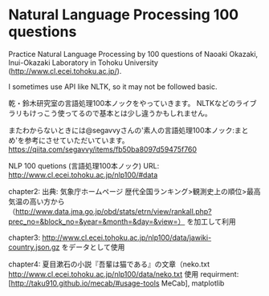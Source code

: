 # Natural Language Processing 100 questions

Practice Natural Language Processing by 100 questions of Naoaki Okazaki, Inui-Okazaki Laboratory in Tohoku University (http://www.cl.ecei.tohoku.ac.jp/).

I sometimes use API like NLTK, so it may not be followed basic.



乾・鈴木研究室の言語処理100本ノックをやっていきます。
NLTKなどのライブラリもけっこう使ってるので基本とは少し違うかもしれません。

またわからないときには@segavvyさんの'素人の言語処理100本ノック:まとめ'を参考にさせていただいています。
https://qiita.com/segavvy/items/fb50ba8097d59475f760

NLP 100 quetions (言語処理100本ノック) URL: http://www.cl.ecei.tohoku.ac.jp/nlp100/#data

chapter2:
出典: 気象庁ホームページ 歴代全国ランキング>観測史上の順位>最高気温の高い方から
（http://www.data.jma.go.jp/obd/stats/etrn/view/rankall.php?prec_no=&block_no=&year=&month=&day=&view=）
を加工して利用

chapter3:
http://www.cl.ecei.tohoku.ac.jp/nlp100/data/jawiki-country.json.gz
をデータとして使用

chapter4:
夏目漱石の小説『吾輩は猫である』の文章（neko.txt http://www.cl.ecei.tohoku.ac.jp/nlp100/data/neko.txt
使用
requirment: [http://taku910.github.io/mecab/#usage-tools MeCab], matplotlib
